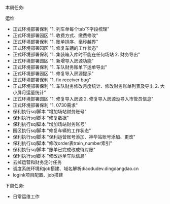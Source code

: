 本周任务:

运维

- 正式环境部署保利 "1. 列车单每个tab下字段梳理"
- 正式环境部署园区 "1. 收费方式、缴费修改"
- 正式环境部署保利 "1. 账单排序、毫秒越界"
- 正式环境部署园区 "1. 修复车辆的工作状态"
- 正式环境部署保利 "1. 集装箱入库时不能在任何场站 2. 财务导出"
- 正式环境部署园区 "1. 新增导入房源功能"
- 正式环境部署保利 "1. 车队财务账单下运单导出"
- 正式环境部署园区 "1. 修复导入房源提示"
- 正式环境部署保利 "1. fix receiver bug"
- 正式环境部署保利 "1. 车队财务修改月度统计、修改财务账单列表及导出 2. 大小屏月运量统计"
- 正式环境部署园区 "1. 修复导入房源 2. 修复导入房源没导入市管员信息"
- 正式环境部署保利 "1. 0730需求"
- 保利执行sql脚本 "增加场站财务账号"
- 保利执行sql脚本 "修复数据"
- 保利执行sql脚本 "增加场站财务账号"
- 园区执行sql脚本 "修复车辆的工作状态"
- 保利执行sql脚本 "保利运营账号添加、神华站账号添加、更改"
- 保利执行sql脚本 "修改order表train_number索引"
- 保利执行sql脚本 "账单已完成改成待对账"
- 保利执行sql脚本 "修改运单车队信息"
- 去掉运营和财务定时任务
- 调度系统环境和job搭建、域名解析diaodudev.dingdangdao.cn
- logink项目配置、job搭建

下周任务:

- 日常运维工作  
